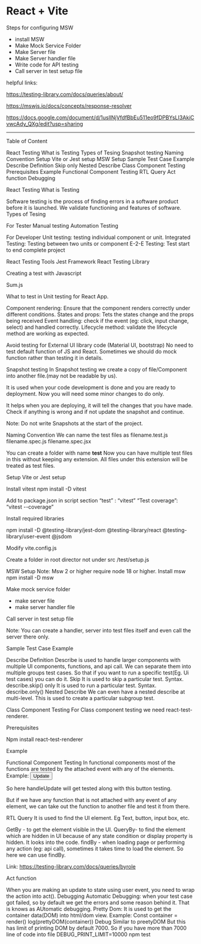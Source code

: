 # React + Vite

Steps for configuring MSW

- install MSW
- Make Mock Service Folder
- Make Server file
- Make Server handler file
- Write code for API testing
- Call server in test  setup file


helpful links:

https://testing-library.com/docs/queries/about/

https://mswjs.io/docs/concepts/response-resolver


https://docs.google.com/document/d/1usllNjVfdfBbEu511eo9fDPBYsLI3AkiCvwcAdy_QXg/edit?usp=sharing

---------------------------------------------------------------------------------------------

Table of Content	

React Testing
What is Testing
Types of Tesing
Snapshot testing
Naming Convention
Setup
Vite or Jest setup
MSW Setup
Sample Test Case Example
Describe
Definition
Skip
only
Nested Describe
Class Component Testing
Prerequisites
Example
Functional Component Testing
RTL Query
Act function
Debugging


































React Testing
What is Testing

Software testing is the process of finding errors in a software product before it is launched.
We validate functioning and features of software.
Types of Tesing

For Tester
Manual testing
Automation Testing

For Developer
Unit testing: testing individual component or unit.
Integrated Testing: Testing between two units or component
E-2-E Testing: Test start to end complete project

React Testing Tools
Jest Framework
React Testing Library

Creating a test with Javascript
 
Sum.js



What to test in Unit testing for React App.
									
Component rendering: Ensure that the component renders correctly under different conditions.
States and props: Tets the states change and the props being received
Event handling: check if the event (eg: click, input change, select) and handled correctly.
Lifecycle method: validate the lifecycle method are working as expected.


Avoid testing for
External UI library code (Material UI, bootstrap)
No need to test default function of JS and React.
Sometimes we should do mock function rather than testing it in details.


Snapshot testing
In Snapshot testing we create a copy of file/Component into another file.(may not be readable by us).

It is used when your code development is done and you are ready to deployment. Now you will need some minor changes to do only.

It helps when you are deploying, it will tell the changes that you have made. Check if anything is wrong and if not update the snapshot and continue.

Note: Do not write Snapshots at the start of the project.

Naming Convention
We can name the test files as filename.test.js filename.spec.js filename.spec.jsx

You can create a folder with name __test__
Now you can have multiple test files in this without keeping any extension. All files under this extension will be treated as test files.


Setup
	Vite or Jest setup

Install vitest
npm install -D vitest

Add to package.json in script section
“test” : “vitest” 
“Test coverage”: “vitest --coverage”

Install required libraries

npm install -D @testing-library/jest-dom @testing-library/react @testing-library/user-event @jsdom 

Modify vite.config.js



Create a folder in root director not under src
/test/setup.js


MSW Setup
Note: Msw 2 or higher require node 18 or higher.
Install msw
	npm install -D msw
	
Make mock service folder
 -  make server file
 -  make server handler file











Call server in test setup file


Note: You can create a handler, server into test files itself and even call the server there 
only.
 	



Sample Test Case Example



Describe
Definition
Describe is used to handle larger components with multiple UI components, functions, and api call. We can separate them into multiple groups test cases. So that if you want to run a specific test(Eg. Ui test cases) you can do it.
Skip
It is used to skip a particular test.
Syntax.
describe.skip()
only
It is used to run a particular test.
Syntax.
describe.only()
Nested Describe
We can even have a nested describe at multi-level. This is used to create a particular subgroup test.


Class Component Testing
For Class component testing we need react-test-renderer.

Prerequisites 

Npm install react-test-renderer

Example






Functional Component Testing
In functional components most of the functions are tested by the attached event with any of the elements.
Example: <button onclick={handleUpdate}>Update</button>

So here handleUpdate will get tested along with this button testing.

But if we have any function that is not attached with any event of any element, we can take out the function to another file and test it from there. 

RTL Query
It is used to find the UI element. Eg Text, button, input box, etc.

GetBy - to get the element visible in the UI.
QueryBy- to find the element which are hidden in UI because of any state  condition or display property is hidden. It looks into the code.
findBy - when loading page or performing any action (eg: api call), sometimes it takes time to load the element. So here we can use findBy.

Link: https://testing-library.com/docs/queries/byrole

Act function

When you are making an update to state using user event, you need to wrap the action into act().
Debugging
Automatic Debugging: when your test case got failed, so by default we get the errors and some reason behind it. That is knows as AUtomatic debugging.
Pretty Dom: It is used to get the container data(DOM) into html/dom view.
Example: 
	Const container = render(<App />)
	log(prettyDOM(container))
Debug 
Similar to preetyDOM
But this has limit of printing DOM by default 7000.
So if you have more than 7000 line of code into file
DEBUG_PRINT_LIMIT=10000 npm test






















